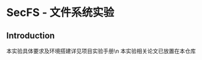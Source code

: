 <!-- lab5.html generedated from this file using: -->
<!-- pandoc -f markdown_github-hard_line_breaks README.md -t html >> lab5.html -->
<!-- make sure you keep the few lines including the stylesheet at the top! -->

# SecFS - 文件系统实验

## Introduction

本实验具体要求及环境搭建详见项目实验手册\n
本实验相关论文已放置在本仓库
